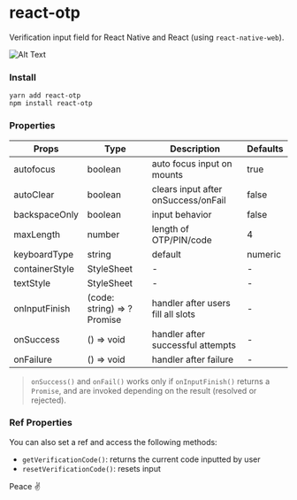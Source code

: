 # react-otp
Verification input field for React Native and React (using `react-native-web`).

![Alt Text](https://media.giphy.com/media/1vZ8VEQysWtXaJzmm1/giphy.gif)

### Install
```
yarn add react-otp
npm install react-otp
```

### Properties
| Props          | Type                      | Description                                   | Defaults  |
|----------------|---------------------------|-----------------------------------------------|-----------|
| autofocus      | boolean                   | auto focus input on mounts                    | true      |
| autoClear      | boolean                   | clears input after onSuccess/onFail           | false     |
| backspaceOnly  | boolean                   | input behavior                                | false     |
| maxLength      | number                    | length of OTP/PIN/code                        | 4         |
| keyboardType   | string                    | default | numeric | email-address | phone-pad | 'numeric' |
| containerStyle | StyleSheet                | -                                             | -         |
| textStyle      | StyleSheet                | -                                             | -         |
| onInputFinish  | (code: string) => ?Promise| handler after users fill all slots            | -         |
| onSuccess      | () => void                | handler after successful attempts             | -         |
| onFailure      | () => void                | handler after failure                         | -         |

> `onSuccess()` and `onFail()` works only if `onInputFinish()` returns a `Promise`, and are invoked depending on the result (resolved or rejected).

### Ref Properties
You can also set a ref and access the following methods:
- `getVerificationCode()`: returns the current code inputted by user
- `resetVerificationCode()`: resets input

Peace :v:
